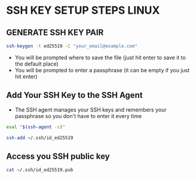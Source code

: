 # SSH KEY SETUP STEPS LINUX

## GENERATE SSH KEY PAIR

``` bash
ssh-keygen -t ed25519 -C "your_email@example.com"
```

- You will be prompted where to save the file (just hit enter to save it to the default place)
- You will be prompted to enter a passphrase (it can be empty if you just hit enter)

## Add Your SSH Key to the SSH Agent

- The SSH agent manages your SSH keys and remembers your passphrase so you don't have to enter it every time

``` bash
eval "$(ssh-agent -s)"
```

``` bash
ssh-add ~/.ssh/id_ed25519
```

## Access you SSH public key

``` bash
cat ~/.ssh/id_ed25519.pub
```